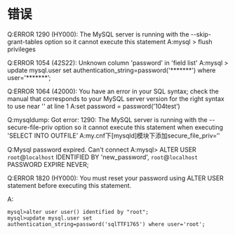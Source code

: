 # 错误
Q:ERROR 1290 (HY000): The MySQL server is running with the --skip-grant-tables option so it cannot execute this statement
A:mysql > flush privileges

Q:ERROR 1054 (42S22): Unknown column 'password' in 'field list'
A:mysql > update mysql.user set authentication\_string=password('\*\*\*\*\*\*\*') where user='\*\*\*\*\*\*\*’;

Q:ERROR 1064 (42000): You have an error in your SQL syntax; check the manual that corresponds to your MySQL server version for the right syntax to use near '' at line 1
A:set password = password('104test’)

Q:mysqldump: Got error: 1290: The MySQL server is running with the --secure-file-priv option so it cannot execute this statement when executing 'SELECT INTO OUTFILE’
A:my.cnf下\[mysqld]模块下添加secure\_file\_priv=‘'

Q:Mysql password expired. Can't connect
A:mysql> ALTER USER `root`@`localhost` IDENTIFIED BY 'new\_password', `root`@`localhost` PASSWORD EXPIRE NEVER;

Q:ERROR 1820 (HY000): You must reset your password using ALTER USER statement before executing this statement.

A:

```
mysql>alter user user() identified by "root";
mysql>update mysql.user set authentication_string=password('sqlTTF1765') where user='root';
```

